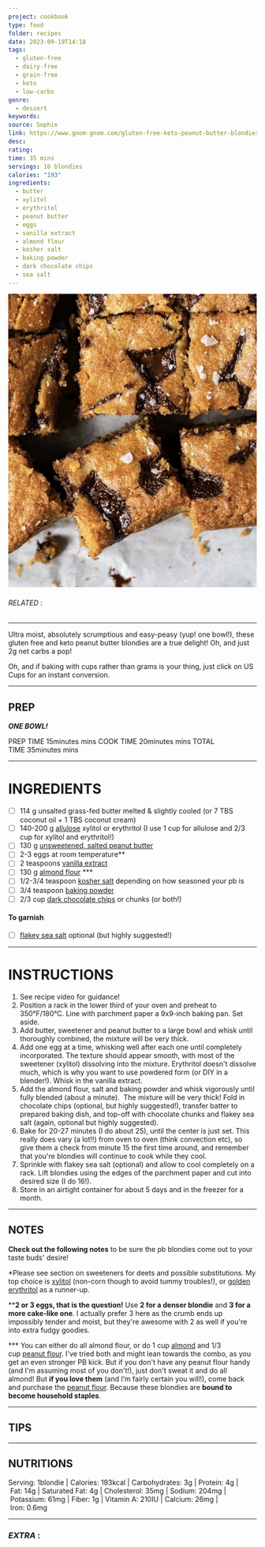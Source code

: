 ```yaml
---
project: cookbook
type: food
folder: recipes
date: 2023-09-19T14:18
tags:
  - gluten-free
  - dairy-free
  - grain-free
  - keto
  - low-carbs
genre:
  - dessert
keywords: 
source: Sophie
link: https://www.gnom-gnom.com/gluten-free-keto-peanut-butter-blondies/#wprm-recipe-container-8932
desc: 
rating: 
time: 35 mins
servings: 16 blondies
calories: "193"
ingredients:
  - butter
  - xylitol
  - erythritol
  - peanut butter
  - eggs
  - vanilla extract
  - almond flour
  - kosher salt
  - baking powder
  - dark chocolate chips
  - sea salt
---
```


![IMAGE](image_178.png)

###### *RELATED* : 
---
Ultra moist, absolutely scrumptious and easy-peasy (yup! one bowl!), these gluten free and keto peanut butter blondies are a true delight! Oh, and just 2g net carbs a pop! 

Oh, and if baking with cups rather than grams is your thing, just click on US Cups for an instant conversion.

---
## PREP

**_ONE BOWL!_**

PREP TIME 15minutes mins
COOK TIME 20minutes mins
TOTAL TIME 35minutes mins

---
# INGREDIENTS

- [ ] 114 g unsalted grass-fed butter melted & slightly cooled (or 7 TBS coconut oil + 1 TBS coconut cream)
- [ ] 140-200 g [allulose](https://amzn.to/3vVjERQ) xylitol or erythritol (I use 1 cup for allulose and 2/3 cup for xylitol and erythritol!)
- [ ] 130 g [unsweetened, salted peanut butter](https://amzn.to/2CeftGP)
- [ ] 2-3 eggs at room temperature**
- [ ] 2 teaspoons [vanilla extract](http://amzn.to/2gVTsV4)
- [ ] 130 g [almond flour](https://amzn.to/2q1v6KO) ***
- [ ] 1/2-3/4 teaspoon [kosher salt](https://amzn.to/2uM2LxM) depending on how seasoned your pb is
- [ ] 3/4 teaspoon [baking powder](https://amzn.to/2EfL5K2)
- [ ] 2/3 cup [dark chocolate chips](http://amzn.to/2BkiqSX) or chunks (or both!)

#### To garnish

- [ ] [flakey sea salt](https://amzn.to/2q0OE1L) optional (but highly suggested!)

---
# INSTRUCTIONS

1. See recipe video for guidance!
2. Position a rack in the lower third of your oven and preheat to 350°F/180°C. Line with parchment paper a 9x9-inch baking pan. Set aside. 
3. Add butter, sweetener and peanut butter to a large bowl and whisk until thoroughly combined, the mixture will be very thick. 
4. Add one egg at a time, whisking well after each one until completely incorporated. The texture should appear smooth, with most of the sweetener (xylitol) dissolving into the mixture. Erythritol doesn't dissolve much, which is why you want to use powdered form (or DIY in a blender!). Whisk in the vanilla extract. 
5. Add the almond flour, salt and baking powder and whisk vigorously until fully blended (about a minute).  The mixture will be very thick! Fold in chocolate chips (optional, but highly suggested!), transfer batter to prepared baking dish, and top-off with chocolate chunks and flakey sea salt (again, optional but highly suggested). 
6. Bake for 20-27 minutes (I do about 25), until the center is just set. This really does vary (a lot!!) from oven to oven (think convection etc), so give them a check from minute 15 the first time around, and remember that you're blondies will continue to cook while they cool. 
7. Sprinkle with flakey sea salt (optional) and allow to cool completely on a rack. Lift blondies using the edges of the parchment paper and cut into desired size (I do 16!). 
8. Store in an airtight container for about 5 days and in the freezer for a month.

---
## NOTES

**Check out the following notes** to be sure the pb blondies come out to your taste buds' desire! 

*Please see section on sweeteners for deets and possible substitutions. My top choice is [xylitol](https://amzn.to/2xAOjYk) (non-corn though to avoid tummy troubles!), or [golden erythritol](https://amzn.to/2zsjzKw) as a runner-up. 

****2 or 3 eggs, that is the question!** Use **2 for a denser blondie** and **3 for a more cake-like one**. I actually prefer 3 here as the crumb ends up impossibly tender and moist, but they're awesome with 2 as well if you're into extra fudgy goodies. 

*** You can either do all almond flour, or do 1 cup [almond](https://amzn.to/2QYXf1R) and 1/3 cup [peanut flour](https://amzn.to/2DtV7MI). I've tried both and might lean towards the combo, as you get an even stronger PB kick. But if you don't have any peanut flour handy (and I'm assuming most of you don't!), just don't sweat it and do all almond! But **if you love them** (and I’m fairly certain you will!), come back and purchase the [peanut flour](https://amzn.to/2DtV7MI). Because these blondies are **bound to become household staples**.

---
## TIPS



---
## NUTRITIONS

Serving: 1blondie | Calories: 193kcal | Carbohydrates: 3g | Protein: 4g | Fat: 14g | Saturated Fat: 4g | Cholesterol: 35mg | Sodium: 204mg | Potassium: 61mg | Fiber: 1g | Vitamin A: 210IU | Calcium: 26mg | Iron: 0.6mg

---
### *EXTRA* :



